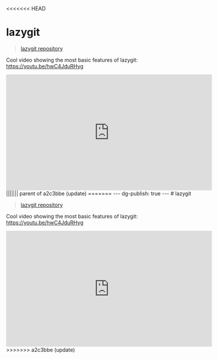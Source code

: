 <<<<<<< HEAD
# lazygit

> [lazygit repository](https://github.com/jesseduffield/lazygit)

Cool video showing the most basic features of lazygit: <https://youtu.be/hwC4JduRHyg>

<iframe width="560" height="315" src="https://www.youtube.com/embed/hwC4JduRHyg?si=-UlXn1elw0_se-ra" title="YouTube video player" frameborder="0" allow="accelerometer; autoplay; clipboard-write; encrypted-media; gyroscope; picture-in-picture; web-share" allowfullscreen></iframe>
||||||| parent of a2c3bbe (update)
=======
---
dg-publish: true
---
# lazygit

> [lazygit repository](https://github.com/jesseduffield/lazygit)

Cool video showing the most basic features of lazygit: <https://youtu.be/hwC4JduRHyg>

<iframe width="560" height="315" src="https://www.youtube.com/embed/hwC4JduRHyg?si=-UlXn1elw0_se-ra" title="YouTube video player" frameborder="0" allow="accelerometer; autoplay; clipboard-write; encrypted-media; gyroscope; picture-in-picture; web-share" allowfullscreen></iframe>
>>>>>>> a2c3bbe (update)
